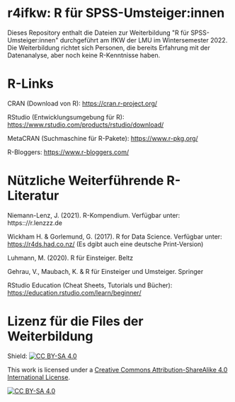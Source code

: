 # r4ifkw: R für SPSS-Umsteiger:innen

Dieses Repository enthalt die Dateien zur Weiterbildung "R für SPSS-Umsteiger:innen" durchgeführt am IfKW der LMU im Wintersemester 2022.
Die Weiterbildung richtet sich Personen, die bereits Erfahrung mit der Datenanalyse, aber noch keine R-Kenntnisse haben.

# R-Links

CRAN (Download von R): https://cran.r-project.org/

RStudio (Entwicklungsumgebung für R): https://www.rstudio.com/products/rstudio/download/

MetaCRAN (Suchmaschine für R-Pakete): https://www.r-pkg.org/

R-Bloggers: https://www.r-bloggers.com/


# Nützliche Weiterführende R-Literatur

Niemann-Lenz, J. (2021). R-Kompendium. Verfügbar unter: https:://r.lenzzz.de

Wickham H. & Gorlemund, G. (2017). R for Data Science. Verfügbar unter: https://r4ds.had.co.nz/ (Es dgibt auch eine deutsche Print-Version)

Luhmann, M. (2020). R für Einsteiger. Beltz

Gehrau, V., Maubach, K. & R für Einsteiger und Umsteiger. Springer

RStudio Education (Cheat Sheets, Tutorials und Bücher): https://education.rstudio.com/learn/beginner/


# Lizenz für die Files der Weiterbildung

Shield: [![CC BY-SA 4.0][cc-by-sa-shield]][cc-by-sa]

This work is licensed under a
[Creative Commons Attribution-ShareAlike 4.0 International License][cc-by-sa].

[![CC BY-SA 4.0][cc-by-sa-image]][cc-by-sa]

[cc-by-sa]: http://creativecommons.org/licenses/by-sa/4.0/
[cc-by-sa-image]: https://licensebuttons.net/l/by-sa/4.0/88x31.png
[cc-by-sa-shield]: https://img.shields.io/badge/License-CC%20BY--SA%204.0-lightgrey.svg
